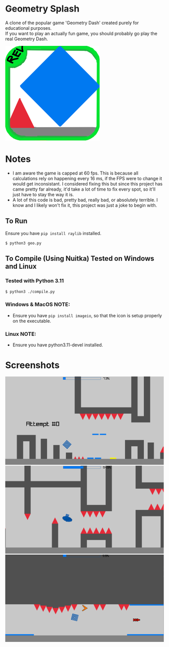# Geometry Splash
A clone of the popular game 'Geometry Dash' created purely for educational purposes. <br>
If you want to play an actually fun game, you should probably go play the real Geometry Dash.

![Geometry Splash logo](icons/Geometry_Splash_Logo.png)

# Notes
- I am aware the game is capped at 60 fps. This is because all calculations rely on happening every 16 ms, if the FPS were to change
it would get inconsistant. I considered fixing this but since this project has came pretty far already, it'd take a lot of time to fix every
spot, so it'll just have to stay the way it is.
- A lot of this code is bad, pretty bad, really bad, or absolutely terrible. I know and I likely won't fix it, this project was just a joke to begin with.

## To Run
Ensure you have `pip install raylib` installed.

```console
$ python3 geo.py
```
## To Compile (Using Nuitka) Tested on Windows and Linux
### Tested with Python 3.11
```console
$ python3 ./compile.py
```

### Windows & MacOS NOTE:
- Ensure you have `pip install imageio`, so that the icon is setup properly on the executable.

### Linux NOTE:
- Ensure you have python3.11-devel installed.

# Screenshots

![Screenshot of gameplay](icons/screenshot.png)
![Screenshot of ship gameplay](icons/screenshot2.png)
![Screenshot of upside-down gameplay](icons/screenshot3.png)